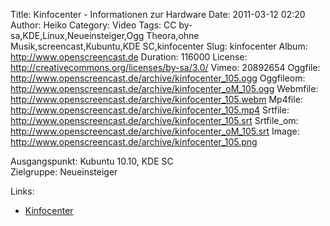 Title: Kinfocenter - Informationen zur Hardware
Date: 2011-03-12 02:20
Author: Heiko
Category: Video
Tags: CC by-sa,KDE,Linux,Neueinsteiger,Ogg Theora,ohne Musik,screencast,Kubuntu,KDE SC,kinfocenter
Slug: kinfocenter
Album: http://www.openscreencast.de
Duration: 116000
License: http://creativecommons.org/licenses/by-sa/3.0/
Vimeo: 20892654
Oggfile: http://www.openscreencast.de/archive/kinfocenter_105.ogg
Oggfileom: http://www.openscreencast.de/archive/kinfocenter_oM_105.ogg
Webmfile: http://www.openscreencast.de/archive/kinfocenter_105.webm
Mp4file: http://www.openscreencast.de/archive/kinfocenter_105.mp4
Srtfile: http://www.openscreencast.de/archive/kinfocenter_105.srt
Srtfile_om: http://www.openscreencast.de/archive/kinfocenter_oM_105.srt
Image: http://www.openscreencast.de/archive/kinfocenter_105.png

Ausgangspunkt: Kubuntu 10.10, KDE SC  
Zielgruppe: Neueinsteiger  

Links:

  * [Kinfocenter](http://wiki.kubuntu-de.org/Kubuntu_benutzen/System/Kinfocenter)

